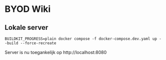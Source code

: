 # BYOD Wiki

## Lokale server
```
BUILDKIT_PROGRESS=plain docker compose -f docker-compose.dev.yaml up --build --force-recreate
```

Server is nu toegankelijk op http://localhost:8080
